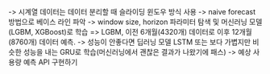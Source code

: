 -> 시계열 데이터는 데이터 분리할 때 슬라이딩 윈도우 방식 사용
-> naive forecast 방법으로 베이스 라인 파악
-> window size, horizon 파라미터 탐색 및 머신러닝 모델(LGBM, XGBoost)로 학습
    => LGBM, 이전 6개월(4320개) 데이터로 이후 12개월(8760개) 데이터 예측.
-> 성능이 안좋다면 딥러닝 모델 LSTM 또는 보다 가볍지만 비슷한 성능을 내는 GRU로 학습(머신러닝에서 괜찮은 결과가 나왔기에 패스)
-> 예상 사용량 예측 API 구현하기 